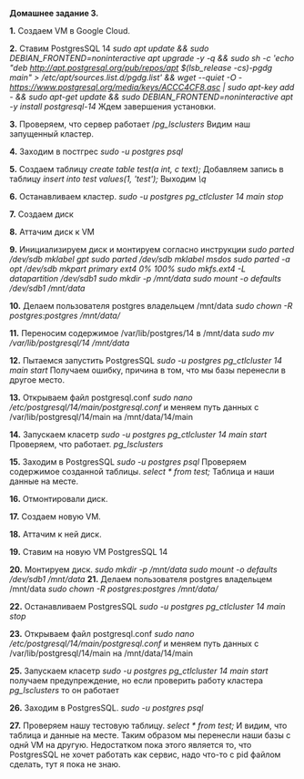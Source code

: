**Домашнее задание 3.**

**1.** Создаем VM в Google Cloud.

**2.** Ставим PostgresSQL 14
*sudo apt update && sudo DEBIAN_FRONTEND=noninteractive apt upgrade -y -q && sudo sh -c 'echo "deb http://apt.postgresql.org/pub/repos/apt $(lsb_release -cs)-pgdg main" > /etc/apt/sources.list.d/pgdg.list' && wget --quiet -O - https://www.postgresql.org/media/keys/ACCC4CF8.asc | sudo apt-key add - && sudo apt-get update && sudo DEBIAN_FRONTEND=noninteractive apt -y install postgresql-14*
Ждем завершения установки.

**3.** Проверяем, что сервер работает
/*pg_lsclusters*
Видим наш запущенный кластер.

**4.** Заходим в постгрес
*sudo -u postgres psql*

**5.** Создаем таблицу
*create table test(a int, c text);*
Добавляем запись в таблицу
*insert into test values(1, 'test');*
Выходим
*\q*

**6.** Останавливаем кластер.
*sudo -u postgres pg_ctlcluster 14 main stop*

**7.** Создаем диск

**8.** Аттачим диск к VM

**9.** Инициализируем диск и монтируем согласно инструкции
*sudo parted /dev/sdb mklabel gpt
sudo parted /dev/sdb mklabel msdos
sudo parted -a opt /dev/sdb mkpart primary ext4 0% 100%
sudo mkfs.ext4 -L datapartition /dev/sdb1
sudo mkdir -p /mnt/data
sudo mount -o defaults /dev/sdb1 /mnt/data*

**10.** Делаем пользователя postgres владельцем /mnt/data
*sudo chown -R postgres:postgres /mnt/data/*

**11.** Переносим содержимое /var/lib/postgres/14 в /mnt/data
*sudo mv /var/lib/postgresql/14 /mnt/data*

**12.** Пытаемся запустить PostgresSQL
*sudo -u postgres pg_ctlcluster 14 main start*
Получаем ошибку, причина в том, что мы базы перенесли в другое место.

**13.** Открываем файл postgresql.conf
*sudo nano /etc/postgresql/14/main/postgresql.conf*
и меняем путь данных с /var/lib/postgresql/14/main на /mnt/data/14/main

**14.** Запускаем класетр
*sudo -u postgres pg_ctlcluster 14 main start*
Проверяем, что работает.
*pg_lsclusters*

**15.** Заходим в PostgresSQL
*sudo -u postgres psql*
Проверяем содержимое созданной таблицы.
*select * from test;*
Таблица и наши данные на месте.

**16.** Отмонтировали диск.

**17.** Создаем новую VM.

**18.** Аттачим к ней диск.

**19.** Ставим на новую VM PostgresSQL 14

**20.** Монтируем диск.
*sudo mkdir -p /mnt/data
sudo mount -o defaults /dev/sdb1 /mnt/data*
**21.** Делаем пользователя postgres владельцем /mnt/data
*sudo chown -R postgres:postgres /mnt/data/*

**22.** Останавливаем PostgresSQL
*sudo -u postgres pg_ctlcluster 14 main stop*

**23.** Открываем файл postgresql.conf
*sudo nano /etc/postgresql/14/main/postgresql.conf*
и меняем путь данных с /var/lib/postgresql/14/main на /mnt/data/14/main

**25.** Запускаем класетр
*sudo -u postgres pg_ctlcluster 14 main start*
получаем предупреждение, но если проверить работу кластера
*pg_lsclusters*
то он работает

**26.** Заходим в PostgresSQL.
*sudo -u postgres psql*

**27.** Проверяем нашу тестовую таблицу.
*select * from test;*
И видим, что таблица и данные на месте.
Таким образом мы перенесли наши базы с однй VM на другую.
Недостатком пока этого является то, что PostgresSQL не хочет работать как сервис, надо что-то с pid файлом сделать, тут я пока не знаю.
